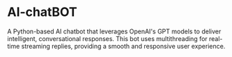 # AI-chatBOT
A Python-based AI chatbot that leverages OpenAI's GPT models to deliver intelligent, conversational responses. This bot uses multithreading for real-time streaming replies, providing a smooth and responsive user experience. 
